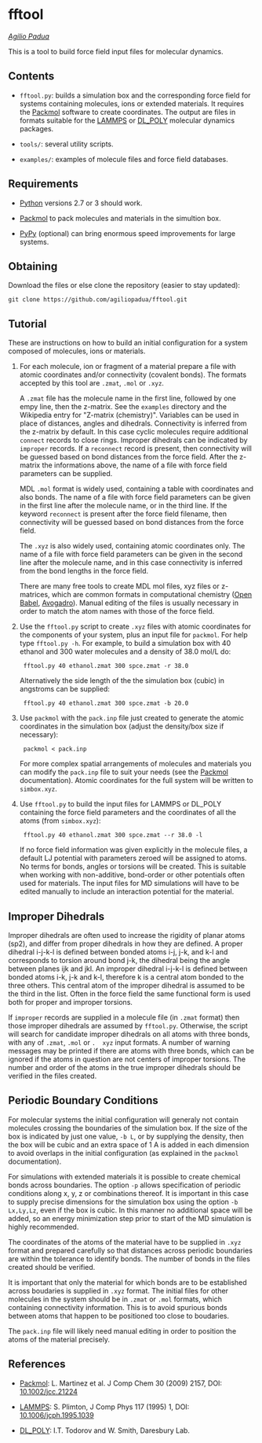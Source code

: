 fftool
======

_[Agilio Padua](http://tim.univ-bpclermont.fr/apadua)_

This is a tool to build force field input files for molecular
dynamics.


Contents
--------

* `fftool.py`: builds a simulation box and the corresponding force
    field for systems containing molecules, ions or extended
    materials. It requires the
    [Packmol](http://www.ime.unicamp.br/~martinez/packmol/) software
    to create coordinates. The output are files in formats suitable
    for the [LAMMPS](http://lammps.sandia.gov/) or
    [DL_POLY](http://www.stfc.ac.uk/CSE/randd/ccg/software/DL_POLY/25526.aspx)
    molecular dynamics packages.

* `tools/`: several utility scripts.

* `examples/`: examples of molecule files and force field databases.


Requirements
------------

* [Python](http://www.python.org/) versions 2.7 or 3 should work.

* [Packmol](http://www.ime.unicamp.br/~martinez/packmol/) to pack
  molecules and materials in the simultion box.

* [PyPy](http://pypy.org) (optional) can bring enormous speed
  improvements for large systems.


Obtaining
---------

Download the files or else clone the repository (easier to stay updated):

    git clone https://github.com/agiliopadua/fftool.git


Tutorial
--------

These are instructions on how to build an initial configuration for a
system composed of molecules, ions or materials.

1. For each molecule, ion or fragment of a material prepare a file
   with atomic coordinates and/or connectivity (covalent bonds). The
   formats accepted by this tool are `.zmat`, `.mol` or `.xyz`.

    A `.zmat` file has the molecule name in the first line, followed
    by one empy line, then the z-matrix. See the `examples` directory
    and the Wikipedia entry for "Z-matrix (chemistry)". Variables can
    be used in place of distances, angles and dihedrals. Connectivity
    is inferred from the z-matrix by default. In this case cyclic
    molecules require additional `connect` records to close
    rings. Improper dihedrals can be indicated by `improper`
    records. If a `reconnect` record is present, then connectivity
    will be guessed based on bond distances from the force
    field. After the z-matrix the informations above, the name of a
    file with force field parameters can be supplied.

    MDL `.mol` format is widely used, containing a table with
    coordinates and also bonds. The name of a file with force field
    parameters can be given in the first line after the molecule name,
    or in the third line. If the keyword `reconnect` is present after
    the force field filename, then connectivity will be guessed based
    on bond distances from the force field.

    The `.xyz` is also widely used, containing atomic coordinates
    only. The name of a file with force field parameters can be given
    in the second line after the molecule name, and in this case
    connectivity is inferred from the bond lengths in the force field.

    There are many free tools to create MDL mol files, xyz files or
    z-matrices, which are common formats in computational chemistry
    ([Open Babel](http://openbabel.org/),
    [Avogadro](http://avogadro.cc/)). Manual editing of the files is
    usually necessary in order to match the atom names with those of
    the force field.

2. Use the `fftool.py` script to create `.xyz` files with atomic
   coordinates for the components of your system, plus an input file
   for `packmol`. For help type `fftool.py -h`. For example, to build
   a simulation box with 40 ethanol and 300 water molecules and a
   density of 38.0 mol/L do:

        fftool.py 40 ethanol.zmat 300 spce.zmat -r 38.0

    Alternatively the side length of the the simulation box (cubic) in
    angstroms can be supplied:

        fftool.py 40 ethanol.zmat 300 spce.zmat -b 20.0

3. Use `packmol` with the `pack.inp` file just created to generate the
   atomic coordinates in the simulation box (adjust the density/box
   size if necessary):

        packmol < pack.inp

    For more complex spatial arrangements of molecules and materials
    you can modify the `pack.inp` file to suit your needs (see the
    [Packmol](http://www.ime.unicamp.br/~martinez/packmol/)
    documentation).  Atomic coordinates for the full system will be
    written to `simbox.xyz`.

4. Use `fftool.py` to build the input files for LAMMPS or DL_POLY
   containing the force field parameters and the coordinates of all
   the atoms (from `simbox.xyz`):

        fftool.py 40 ethanol.zmat 300 spce.zmat --r 38.0 -l

    If no force field information was given explicitly in the molecule
    files, a default LJ potential with parameters zeroed will be
    assigned to atoms. No terms for bonds, angles or torsions will be
    created. This is suitable when working with non-additive,
    bond-order or other potentials often used for materials. The input
    files for MD simulations will have to be edited manually to
    include an interaction potential for the material.


Improper Dihedrals
------------------

Improper dihedrals are often used to increase the rigidity of planar
atoms (sp2), and differ from proper dihedrals in how they are
defined. A proper dihedral i-j-k-l is defined between bonded atoms
i-j, j-k, and k-l and corresponds to torsion around bond j-k, the
dihedral being the angle between planes ijk and jkl. An improper
dihedral i-j-k-l is defined between bonded atoms i-k, j-k and k-l,
therefore k is a central atom bonded to the three others. This central
atom of the improper dihedral is assumed to be the third in the
list. Often in the force field the same functional form is used both
for proper and improper torsions.

If `improper` records are supplied in a molecule file (in `.zmat`
format) then those improper dihedrals are assumed by
`fftool.py`. Otherwise, the script will search for candidate improper
dihedrals on all atoms with three bonds, with any of `.zmat`, `.mol`
or `.  xyz` input formats. A number of warning messages may be printed
if there are atoms with three bonds, which can be ignored if the atoms
in question are not centers of improper torsions. The number and order
of the atoms in the true improper dihedrals should be verified in the
files created.


Periodic Boundary Conditions
----------------------------

For molecular systems the initial configuration will generaly not
contain molecules crossing the boundaries of the simulation box. If
the size of the box is indicated by just one value, `-b L`, or by
supplying the density, then the box will be cubic and an extra space
of 1 A is added in each dimension to avoid overlaps in the initial
configuration (as explained in the `packmol` documentation).

For simulations with extended materials it is possible to create
chemical bonds across boundaries. The option `-p` allows specification
of periodic conditions along x, y, z or combinations thereof. It is
important in this case to supply precise dimensions for the simulation
box using the option `-b Lx,Ly,Lz`, even if the box is cubic. In this
manner no additional space will be added, so an energy minimization
step prior to start of the MD simulation is highly recommended.

The coordinates of the atoms of the material have to be supplied in
`.xyz` format and prepared carefully so that distances across periodic
boundaries are within the tolerance to identify bonds. The number of
bonds in the files created should be verified.

It is important that only the material for which bonds are to be
established across boudaries is supplied in `.xyz` format. The initial
files for other molecules in the system should be in `.zmat` or `.mol`
formats, which containing connectivity information. This is to avoid
spurious bonds between atoms that happen to be positioned too close to
boudaries.

The `pack.inp` file will likely need manual editing in order to
position the atoms of the material precisely.


References
----------

* [Packmol](http://www.ime.unicamp.br/~martinez/packmol/):
  L. Martinez et al. J Comp Chem 30 (2009) 2157, DOI:
  [10.1002/jcc.21224](http://dx.doi.org/10.1002/jcc.21224) 
  
* [LAMMPS](http://lammps.sandia.gov/): S. Plimton, J Comp Phys
  117 (1995) 1, DOI:
  [10.1006/jcph.1995.1039](http://dx.doi.org/10.1006/jcph.1995.1039)

* [DL_POLY](http://www.stfc.ac.uk/CSE/randd/ccg/software/DL_POLY/25526.aspx): I.T. Todorov and W. Smith, Daresbury Lab. 

